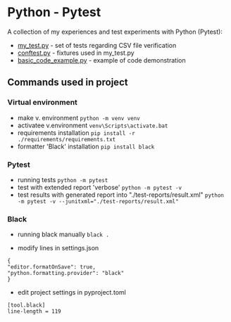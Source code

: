 # Python - Pytest

A collection of my experiences and test experiments with Python (Pytest):

- [my_test.py](https://github.com/fiszym/Pytest_Automated_Testing/blob/ec38a689568d518c8f200f19fa589b38f1aa1e04/my_test.py) - set of tests regarding CSV file verification
- [conftest.py]() - fixtures used in my_test.py
- [basic_code_example.py](https://github.com/fiszym/Pytest_Automated_Testing/blob/fa02f8a587083143b7503e6ea3ae92cce3970b0c/basic_code_example.py) - example of code demonstration

## Commands used in project

### Virtual environment

- make v. environment
  `python -m venv venv`
- activatee v.environment
  `venv\Scripts\activate.bat`
- requirements installation
  `pip install -r ./requirements/requirements.txt`
- formatter 'Black' installation
  `pip install black`

### Pytest

- running tests
  `python -m pytest`
- test with extended report 'verbose'
  `python -m pytest -v`
- test results with generated report into "./test-reports/result.xml"
  `python -m pytest -v --junitxml="./test-reports/result.xml"`

### Black

- running black manually
  `black . `

- modify lines in settings.json

```
{
"editor.formatOnSave": true,
"python.formatting.provider": "black"
}
```

- edit project settings in pyproject.toml

```
[tool.black]
line-length = 119
```
